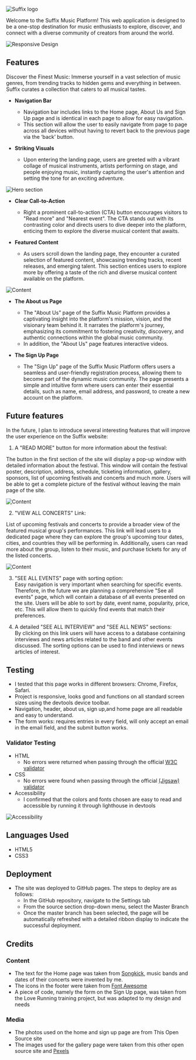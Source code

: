 ![Suffix logo](images/Group-13.png)

Welcome to the Suffix Music Platform! This web application is designed to be a one-stop destination for music enthusiasts to explore, discover, and connect with a diverse community of creators from around the world.

![Responsive Design](images/responsive-website.png)
## Features 

Discover the Finest Music: Immerse yourself in a vast selection of music genres, from trending tracks to hidden gems and everything in between. Suffix curates a collection that caters to all musical tastes.

- __Navigation Bar__

    - Navigation bar includes links to the Home page, About Us and Sign Up page and is identical in each page to allow for easy navigation. 
    - This section will allow the user to easily navigate from page to page across all devices without having to revert back to the previous page via the ‘back’ button.

- __Striking Visuals__

    - Upon entering the landing page, users are greeted with a vibrant collage of musical instruments, artists performing on stage, and people enjoying music, instantly capturing the user's attention and setting the tone for an exciting adventure.

![Hero section](images/hero-section.png)

- __Clear Call-to-Action__
    - Right a prominent call-to-action (CTA) button encourages visitors to "Read more" and "Nearest event". The CTA stands out with its contrasting color and directs users to dive deeper into the platform, enticing them to explore the diverse musical content that awaits.  

- __Featured Content__

    - As users scroll down the landing page, they encounter a curated selection of featured content, showcasing trending tracks, recent releases, and emerging talent. This section entices users to explore more by offering a taste of the rich and diverse musical content available on the platform.  
    
![Content](images/content.png)

- __The About us Page__

    - The "About Us" page of the Suffix Music Platform provides a captivating insight into the platform's mission, vision, and the visionary team behind it. It narrates the platform's journey, emphasizing its commitment to fostering creativity, discovery, and authentic connections within the global music community. 
    - In addition, the "About Us" page features interactive videos. 

- __The Sign Up Page__

    - The "Sign Up" page of the Suffix Music Platform offers users a seamless and user-friendly registration process, allowing them to become part of the dynamic music community. The page presents a simple and intuitive form where users can enter their essential details, such as name, email address, and password, to create a new account on the platform.

## Future features
In the future, I plan to introduce several interesting features that will improve the user experience on the Suffix website:
1. A "READ MORE" button for more information about the festival:  

The button in the first section of the site will display a pop-up window with detailed information about the festival. This window will contain the festival poster, description, address, schedule, ticketing information, gallery, sponsors, list of upcoming festivals and concerts and much more. Users will be able to get a complete picture of the festival without leaving the main page of the site.

![Content](images/read-more-btn.png)

2. "VIEW ALL CONCERTS" Link:  


List of upcoming festivals and concerts to provide a broader view of the featured musical group's performances. This link will lead users to a dedicated page where they can explore the group's upcoming tour dates, cities, and countries they will be performing in. Additionally, users can read more about the group, listen to their music, and purchase tickets for any of the listed concerts.

![Content](images/view-concerts-link.png)

3. "SEE ALL EVENTS" page with sorting option:  
Easy navigation is very important when searching for specific events. Therefore, in the future we are planning a comprehensive "See all events" page, which will contain a database of all events presented on the site. Users will be able to sort by date, event name, popularity, price, etc. This will allow them to quickly find events that match their preferences.  

4. A detailed "SEE ALL INTERVIEW" and "SEE ALL NEWS" sections:  
By clicking on this link users will have access to a database containing interviews and news articles related to the band and other events discussed. The sorting options can be used to find interviews or news articles of interest.


## Testing 

- I tested that this page works in different browsers: Chrome, Firefox, Safari.
- Project is responsive, looks good and functions on all standard screen sizes using the devtools device toolbar.
- Navigation, header, about us, sign up,and home page are all readable and easy to understand.
- The form works: requires entries in every field, will only accept an email in the email field, and the submit button works.

### Validator Testing 

- HTML
  - No errors were returned when passing through the official [W3C validator](https://validator.w3.org/nu/?doc=https%3A%2F%2Fcode-institute-org.github.io%2Flove-running-2.0%2Findex.html)
- CSS
  - No errors were found when passing through the official [(Jigsaw) validator](https://validator.w3.org/nu/?doc=https%3A%2F%2Fanestezia-zip.github.io%2FSuffix%2F)
- Accessibility
    - I confirmed that the colors and fonts chosen are easy to read and accessible by running it through lighthouse in devtools  

![Accessibility](images/lighthouse-dekstop.png)


## Languages Used

- HTML5
- CSS3


## Deployment 

- The site was deployed to GitHub pages. The steps to deploy are as follows: 
  - In the GitHub repository, navigate to the Settings tab 
  - From the source section drop-down menu, select the Master Branch
  - Once the master branch has been selected, the page will be automatically refreshed with a detailed ribbon display to indicate the successful deployment. 

## Credits 

### Content 

- The text for the Home page was taken from [Songkick](https://www.songkick.com/festivals/countries/ie), music bands and dates of their concerts were invented by me.
- The icons in the footer were taken from [Font Awesome](https://fontawesome.com/)
- A piece of code, namely the form on the Sign Up page, was taken from the Love Running training project, but was adapted to my design and needs

### Media

- The photos used on the home and sign up page are from This Open Source site
- The images used for the gallery page were taken from this other open source site and [Pexels](https://www.pexels.com/)


